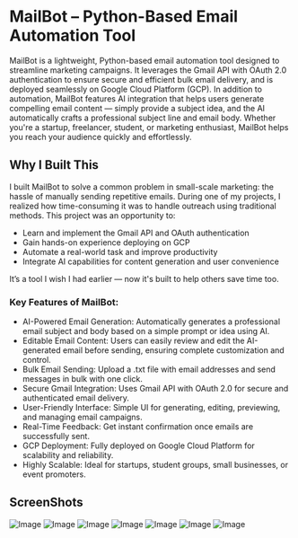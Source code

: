 # MailBot – Python-Based Email Automation Tool

MailBot is a lightweight, Python-based email automation tool designed to streamline marketing campaigns. It leverages the Gmail API with OAuth 2.0 authentication to ensure secure and efficient bulk email delivery, and is deployed seamlessly on Google Cloud Platform (GCP). In addition to automation, MailBot features AI integration that helps users generate compelling email content — simply provide a subject idea, and the AI automatically crafts a professional subject line and email body. Whether you're a startup, freelancer, student, or marketing enthusiast, MailBot helps you reach your audience quickly and effortlessly.

## Why I Built This

I built MailBot to solve a common problem in small-scale marketing: the hassle of manually sending repetitive emails. During one of my projects, I realized how time-consuming it was to handle outreach using traditional methods. This project was an opportunity to:

- Learn and implement the Gmail API and OAuth authentication
- Gain hands-on experience deploying on GCP
- Automate a real-world task and improve productivity
- Integrate AI capabilities for content generation and user convenience

It’s a tool I wish I had earlier — now it's built to help others save time too.

### Key Features of MailBot:

- AI-Powered Email Generation: Automatically generates a professional email subject and body based on a simple     prompt or idea using AI.
- Editable Email Content: Users can easily review and edit the AI-generated email before sending, ensuring complete customization and control.
- Bulk Email Sending: Upload a .txt file with email addresses and send messages in bulk with one click.
- Secure Gmail Integration: Uses Gmail API with OAuth 2.0 for secure and authenticated email delivery.
- User-Friendly Interface: Simple UI for generating, editing, previewing, and managing email campaigns.
- Real-Time Feedback: Get instant confirmation once emails are successfully sent.
- GCP Deployment: Fully deployed on Google Cloud Platform for scalability and reliability.
- Highly Scalable: Ideal for startups, student groups, small businesses, or event promoters.

## ScreenShots

![Image](https://github.com/user-attachments/assets/47ef929e-98cc-4301-9032-f838a823c108)
![Image](https://github.com/user-attachments/assets/08db700b-2085-42c8-92a2-0b33c3d1a16a)
![Image](https://github.com/user-attachments/assets/249efc11-9823-48d5-b4aa-b31df023b073)
![Image](https://github.com/user-attachments/assets/3102d54c-f585-4587-b5e2-a6a7a31d68bd)
![Image](https://github.com/user-attachments/assets/66cc76d3-fb10-4de9-bc2a-db6ba793046f)
![Image](https://github.com/user-attachments/assets/63fedd48-affc-4d27-9696-6564c8048c4f)
![Image](https://github.com/user-attachments/assets/f7f7c7ae-58d9-4539-95c9-3995028aa72d)
